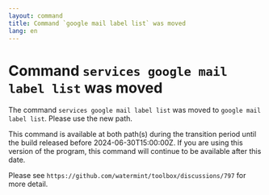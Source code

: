 ```yaml
---
layout: command
title: Command `google mail label list` was moved
lang: en
---
```


# Command `services google mail label list` was moved

The command `services google mail label list` was moved to `google mail label list`. Please use the new path.

This command is available at both path(s) during the transition period until the build released before 2024-06-30T15:00:00Z. If you are using this version of the program, this command will continue to be available after this date.

Please see `https://github.com/watermint/toolbox/discussions/797` for more detail.


